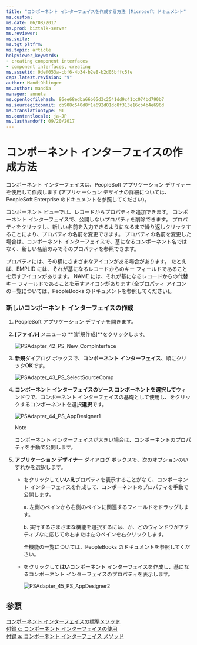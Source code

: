 ```yaml
---
title: "コンポーネント インターフェイスを作成する方法 |Microsoft ドキュメント"
ms.custom: 
ms.date: 06/08/2017
ms.prod: biztalk-server
ms.reviewer: 
ms.suite: 
ms.tgt_pltfrm: 
ms.topic: article
helpviewer_keywords:
- creating component interfaces
- component interfaces, creating
ms.assetid: 9def053a-cbf6-4b34-b2e8-b2d03bffc5fe
caps.latest.revision: "9"
author: MandiOhlinger
ms.author: mandia
manager: anneta
ms.openlocfilehash: 86ee68edba66b05d3c2541dd9c41cc074bd790b7
ms.sourcegitcommit: cb908c540d8f1a692d01dc8f313e16cb4b4e696d
ms.translationtype: MT
ms.contentlocale: ja-JP
ms.lasthandoff: 09/20/2017
---
```

# <a name="how-to-create-component-interfaces"></a>コンポーネント インターフェイスの作成方法
コンポーネント インターフェイスは、PeopleSoft アプリケーション デザイナーを使用して作成します  (アプリケーション デザイナの詳細については、PeopleSoft Enterprise のドキュメントを参照してください)。  
  
 コンポーネント ビューでは、レコードからプロパティを追加できます。 コンポーネント インターフェイスで、公開しないプロパティを削除できます。 プロパティをクリックし、新しい名前を入力できるようになるまで繰り返しクリックすることにより、プロパティの名前を変更できます。 プロパティの名前を変更した場合は、コンポーネント インターフェイスで、基になるコンポーネント名ではなく、新しい名前のみでそのプロパティを参照できます。  
  
 プロパティには、その横にさまざまなアイコンがある場合があります。 たとえば、EMPLID には、それが基になるレコードからのキー フィールドであることを示すアイコンがあります。 NAME には、それが基になるレコードからの代替キー フィールドであることを示すアイコンがあります  (全プロパティ アイコンの一覧については、PeopleBooks のドキュメントを参照してください)。  
  
### <a name="creating-a-new-component-interface"></a>新しいコンポーネント インターフェイスの作成  
  
1.  PeopleSoft アプリケーション デザイナを開きます。  
  
2.  **[ファイル]** メニューの **[新規作成]**をクリックします。  
  
     ![](../core/media/psadapter-42-ps-new-compinterface.gif "PSAdapter_42_PS_New_CompInterface")  
  
3.  **新規**ダイアログ ボックスで、**コンポーネント インターフェイス**、順にクリック**OK**です。  
  
     ![](../core/media/psadapter-43-ps-selectsourcecomp.gif "PSAdapter_43_PS_SelectSourceComp")  
  
4.  **コンポーネント インターフェイスのソース コンポーネントを選択して**ウィンドウで、コンポーネント インターフェイスの基礎として使用し、をクリックするコンポーネントを選択**選択**です。  
  
     ![](../core/media/psadapter-44-ps-appdesigner1.gif "PSAdapter_44_PS_AppDesigner1")  
  
    > [!NOTE]
    >  コンポーネント インターフェイスが大きい場合は、コンポーネントのプロパティを手動で公開します。  
  
5.  **アプリケーション デザイナー**  ダイアログ ボックスで、次のオプションのいずれかを選択します。  
  
    -   をクリックして**いいえ**プロパティを表示することがなく、コンポーネント インターフェイスを作成して、コンポーネントのプロパティを手動で公開します。  
  
         a. 左側のペインから右側のペインに関連するフィールドをドラッグします。  
  
         b. 実行するさまざまな機能を選択するには、か、どのウィンドウがアクティブなに応じての右または左のペインを右クリックします。  
  
         全機能の一覧については、PeopleBooks のドキュメントを参照してください。  
  
    -   をクリックして**はい**コンポーネント インターフェイスを作成し、基になるコンポーネント インターフェイスのプロパティを表示します。  
  
         ![](../core/media/psadapter-45-ps-appdesigner2.gif "PSAdapter_45_PS_AppDesigner2")  
  
## <a name="see-also"></a>参照  
 [コンポーネント インターフェイスの標準メソッド](../core/standard-methods-in-component-interfaces.md)   
 [付録 c: コンポーネント インターフェイスの使用](../core/appendix-c-using-component-interfaces.md)   
 [付録 a: コンポーネント インターフェイス メソッド](../core/appendix-a-component-interface-methods.md)